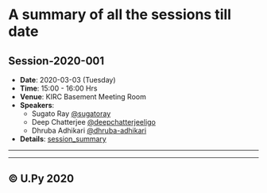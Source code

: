 # A summary of all the sessions till date

## Session-2020-001

+ **Date**: 2020-03-03 (Tuesday)
+ **Time**: 15:00 - 16:00 Hrs
+ **Venue**: KIRC Basement Meeting Room
+ **Speakers**:
  - Sugato Ray [@sugatoray](https://github.com/sugatoray)
  - Deep Chatterjee [@deepchatterjeeligo](https://github.com/deepchatterjeeligo)
  - Dhruba Adhikari [@dhruba-adhikari](https://github.com/dhruba-adhikari)
+ **Details**: [session_summary](./sessions_2020/session_2020-03-03.md)
---


---
&copy; U.Py 2020
---
<!---------------------------  Template Begin  ---------------------------
## Session-2020-002

+ **Date**: YYYY-MM-DD (Tuesday)
+ **Time**: 15:00 - 16:00 Hrs
+ **Venue**: KIRC Basement Meeting Room
+ **Speakers**:
  - ???
  - ???
  - ???
+ **Details**: [session_summary](./sessions_YYYY/session_YYYY-MM-DD.md)
---
---------------------------  Template End  ----------------------------->
